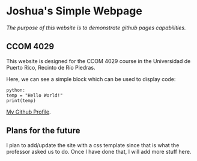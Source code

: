 # Joshua's Simple Webpage 

*The purpose of this website is to demonstrate github pages capabilities.*

## CCOM 4029

This website is designed for the CCOM 4029 course in the Universidad de Puerto Rico, Recinto de Río Piedras.

Here, we can see a simple block which can be used to display code:

    python:
    temp = "Hello World!"
    print(temp)

[My Github Profile](github.com/Alberty124).

## Plans for the future

I plan to add/update the site with a css template since that is what the professor asked us to do.
Once I have done that, I will add more stuff here. 

